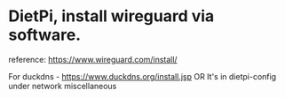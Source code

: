 # DietPi, install wireguard via software.
reference: https://www.wireguard.com/install/

For duckdns - https://www.duckdns.org/install.jsp
OR
It's in dietpi-config under network miscellaneous
